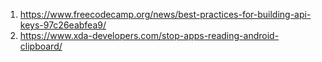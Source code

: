 1. https://www.freecodecamp.org/news/best-practices-for-building-api-keys-97c26eabfea9/
2. https://www.xda-developers.com/stop-apps-reading-android-clipboard/
